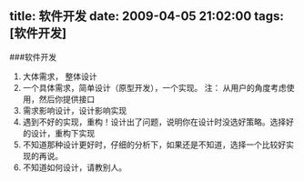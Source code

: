 title: 软件开发 
date: 2009-04-05 21:02:00
tags: [软件开发]
---
###软件开发 
1. 大体需求， 整体设计 
2. 一个具体需求，简单设计（原型开发），一个实现。 
             注：  从用户的角度考虑使用，然后你提供接口 
3. 需求影响设计，设计影响实现 
4. 遇到不好的实现，重构！设计出了问题，说明你在设计时没选好策略。选择好的设计，重构下实现 
5. 不知道那种设计更好时，仔细的分析下，如果还是不知道，选择一个比较好实现的再说。
6. 不知道如何设计，请教别人。